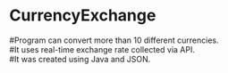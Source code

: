 # CurrencyExchange

#Program can convert more than 10 different currencies.  
#It uses real-time exchange rate collected via API.  
#It was created using Java and JSON.  
